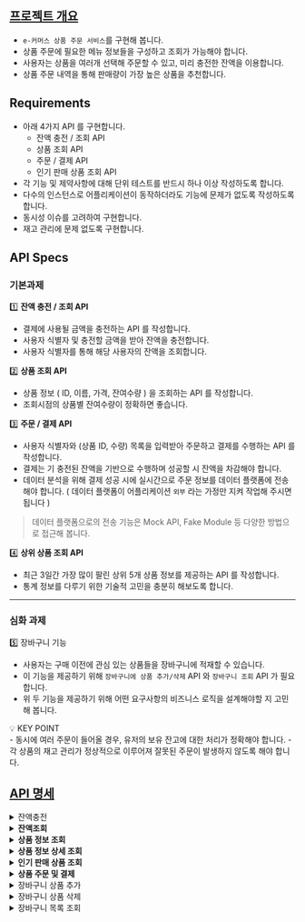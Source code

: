 ## [프로젝트 개요](https://www.notion.so/teamsparta/e-afea5b4f98f64f60a093185877db151c?pvs=4)
- `e-커머스 상품 주문 서비스`를 구현해 봅니다.
- 상품 주문에 필요한 메뉴 정보들을 구성하고 조회가 가능해야 합니다.
- 사용자는 상품을 여러개 선택해 주문할 수 있고, 미리 충전한 잔액을 이용합니다.
- 상품 주문 내역을 통해 판매량이 가장 높은 상품을 추천합니다.

## Requirements
- 아래 4가지 API 를 구현합니다.
    - 잔액 충전 / 조회 API
    - 상품 조회 API
    - 주문 / 결제 API
    - 인기 판매 상품 조회 API
- 각 기능 및 제약사항에 대해 단위 테스트를 반드시 하나 이상 작성하도록 합니다.
- 다수의 인스턴스로 어플리케이션이 동작하더라도 기능에 문제가 없도록 작성하도록 합니다.
- 동시성 이슈를 고려하여 구현합니다.
- 재고 관리에 문제 없도록 구현합니다.

## API Specs
### 기본과제
1️⃣ **잔액 충전 / 조회 API**
- 결제에 사용될 금액을 충전하는 API 를 작성합니다.
- 사용자 식별자 및 충전할 금액을 받아 잔액을 충전합니다.
- 사용자 식별자를 통해 해당 사용자의 잔액을 조회합니다.

2️⃣ **상품 조회 API**
- 상품 정보 ( ID, 이름, 가격, 잔여수량 ) 을 조회하는 API 를 작성합니다.
- 조회시점의 상품별 잔여수량이 정확하면 좋습니다.

3️⃣ **주문 / 결제 API**
- 사용자 식별자와 (상품 ID, 수량) 목록을 입력받아 주문하고 결제를 수행하는 API 를 작성합니다.
- 결제는 기 충전된 잔액을 기반으로 수행하며 성공할 시 잔액을 차감해야 합니다.
- 데이터 분석을 위해 결제 성공 시에 실시간으로 주문 정보를 데이터 플랫폼에 전송해야 합니다. ( 데이터 플랫폼이 어플리케이션 `외부` 라는 가정만 지켜 작업해 주시면 됩니다 )

> 데이터 플랫폼으로의 전송 기능은 Mock API, Fake Module 등 다양한 방법으로 접근해 봅니다.

4️⃣ **상위 상품 조회 API**
- 최근 3일간 가장 많이 팔린 상위 5개 상품 정보를 제공하는 API 를 작성합니다.
- 통계 정보를 다루기 위한 기술적 고민을 충분히 해보도록 합니다.

---

### 심화 과제
5️⃣ 장바구니 기능
- 사용자는 구매 이전에 관심 있는 상품들을 장바구니에 적재할 수 있습니다.
- 이 기능을 제공하기 위해 `장바구니에 상품 추가/삭제` API 와 `장바구니 조회` API 가 필요합니다.
- 위 두 기능을 제공하기 위해 어떤 요구사항의 비즈니스 로직을 설계해야할 지 고민해 봅니다.

<aside>
💡 KEY POINT
</aside>
- 동시에 여러 주문이 들어올 경우, 유저의 보유 잔고에 대한 처리가 정확해야 합니다.
- 각 상품의 재고 관리가 정상적으로 이루어져 잘못된 주문이 발생하지 않도록 해야 합니다.





## [API 명세](https://www.notion.so/API-Spec-03d6bae05df54779a35530352d778071?pvs=4)

<details>
  <summary>잔액충전</summary>

- Request:
    - Method: POST
    - URL: /ecommerce/api/point/charge/{userId}
    - Headers:
        - Content-Type: application/json


- Body
  ```json
        {
            "point": 100
        }
  ```

- Response:
    - 200 OK: 성공적으로 잔액 충전
        ```json
            {
                "code": "OK",
                "balance": 100
            }
        ```

    - 400 Bad Request: 충전 금액이 알맞지 않은 경우
        ```json
        {
            "code": "BAD_REQUEST",
            "message": "Requested Point is not appropriate"
        }
        ```
    - 404 User Not Found: 유저 정보가 없는 경우
        ```json
        {
            "code": "NOT_FOUND_USER",
            "message": "User Information is missing."
        }
        ```
</details>



<details>
  <summary><b>잔액조회</b></summary>

- Request:
    - Method: GET
    - URL: /ecommerce/api/point/{userId}
    - Headers:
        - Content-Type: application/json

- Response:
    - 200 OK: 성공적으로 잔액 조회
    ```json
            {
                "code": "OK",
                "balance" : 50000
            }
    ```

    - 404 User Not Found : 유저 정보가 없는 경우
    ```json
        {
            "code": "NOT_FOUND_USER",
            "message": "User information is missing."
        }
    ```
</details>



<details>
    <summary><b>상품 정보 조회</b></summary>

- Request:
    - Method: GET
    - URL: /ecommerce/api/product
    - Headers:
        - Content-Type: application/json

- Response:
    - 200 OK: 성공적으로 조회
        ```json
    
            {
                 "products" : [
            {
                        "id" : 1,
                        "name" : "신발",
                        "price" : 90000,
                         ...
                      }
                 ]
            }
        ```
</details>



<details>
    <summary><b>상품 정보 상세 조회</b></summary>

- Request:
    - Method: GET
    - URL: /ecommerce/api/product/{productId}
    - Headers:
        - Content-Type: application/json

- Response:
    - 200 OK: 성공적으로 조회
        ```json
    
            {
                 "id" : 2,
                 "name" : "바지",
                 "price" : 10000,
                 "stockQuantity" : 50,
                 "description" : "베이직"
             }
        ```
</details>



<details>
    <summary><b>인기 판매 상품 조회</b></summary>

- Request
    - Method: GET
    - URL: /ecommerce/api/product/popular
    - Headers:
        - Content-Type: application/json

- Response
    - 200 OK: 성공적으로 조회
        ```json
        {
            "products" : [
                      {
                           "id" : 123,
                           "name" : "후드티",
                           "price" : 52000,
                           ...
                      }
                 ]
         }
      ```
</details>



<details>
    <summary><b>상품 주문 및 결제</b></summary>

- Request
    - Method: POST
    - URL: /ecommerce/order/{orderId}/{userId}
    - Headers:
        - Content-Type: application/json

- Body:
  ```json
    
         {
            "receiver": {
            "name": "김 아무개",
            "address": "서울시 마포구",
            "phoneNumber": "01012344321"
         },
            "products": [
         {
            "id": 1,
            "quantity": 1
         },
           ...
         ],
            "paymentAmount": 10000,
            "paymentMethod": "CARD"
         }
  ```

  - Response
      - 200 OK: 성공적으로 주문 및 결제
          ```json
              {
                   "orderId": 1,
                   "paymentId": 1,
                   "payAmount": 10000,
                   "receiver": {
                        "name": "김 아무개",
                        "address": "서울시 마포구",
                        "phoneNumber": "01012344321"
              },
                   "paymentMethod": "CARD",
                   "orderedAt": "2024-04-11 20:57:05",
                   "paidAt": "2024-04-11 20:57:05"
              }
          ```
      - 400 Bad Request: 주문 상품 재고가 부족한 경우
          ```json
          {
              "code": "BAD_REQUEST",
              "message": "This OrderItem is out of stock. "
          }
          ```
      - 404 Not Found User: 유저 정보가 없는 경우
          ```json
          {
              "code": "NOT_FOUND_USER",
              "message": "User Information is missing"
          }
          ```
      - 404 Not Found Product: 주문 상품 정보가 없는 경우
          ```json
          {
              "code": "NOT_FOUND_PRODUCT",
              "message": "This OrderItem Information is not found"
          }
          ```
      - 404 Bad Request: 포인트가 없는 경우
          ```json
          {
              "code": "NOT_FOUND_POINT",
              "message": "Point is not found"
          }
          ```
</details>


<details>
  <summary>장바구니 상품 추가</summary>

- Request
    - Method: POST
    - URL: /ecommerce/api/cart/{userId}
    - Headers:
        - Content-Type: application/json

- Body:
    ```json
    
        {
             "cartItems" : 
                 [
                         {
                             "itemId" : 1L,
                             "quantity" : 2
                         },
  
                         {
                             "itemId" : 2L,
                             "quantity" : 1
                         }...
                 ]
        }
    ```    
- Response
    - 200 OK: 성공적으로 추가
        ```json
          {
               "message" : "SUCCESS"
          }
        ```
</details>



<details>
  <summary>장바구니 상품 삭제</summary>

- Request
    - Method: POST
    - URL: /ecommerce/api/cart/deleteCart/{userId}
    - Headers:
        - Content-Type: application/json

- Body
  ```json
          {
             "cartItemIdList" : [1, 2]
          }
  ```


- Response
    - 200 OK: 성공적으로 삭제
      ```json
          {
               "message" : "SUCCESS"
          }
        ```
</details>



<details>
  <summary>장바구니 목록 조회</summary>

- Request
    - Method: GET
    - URL: /ecommerce/api/cart
    - Headers:
        - Content-Type: application/json
- Response
    - 200 OK: 성공적으로 조회
        ```json
            {
                 "cartItems" : 
               [
                      {
                           "cartItemId" : 1L,
                           "product" : {
                                "id" : 1L,
                                "name" : "신발"
                      },
                           "unitPrice" : 90000,
                           "quantity" : 2,
                           "totalPrice" 180000
                      } ...
               ],
                           "totalPrice" : 180000
            }
        ```
</details>
